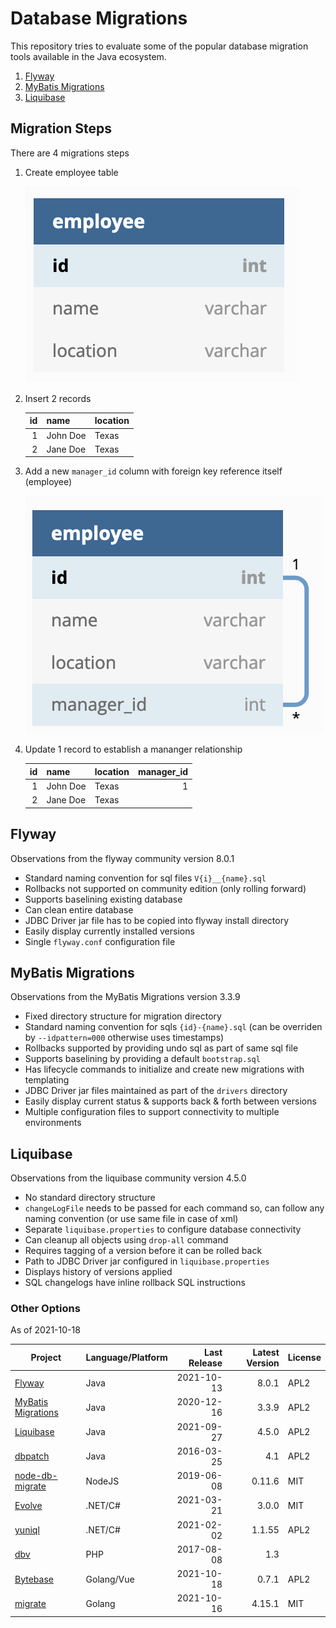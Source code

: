 # Database Migrations #

This repository tries to evaluate some of the popular database
migration tools available in the Java ecosystem.

1. [Flyway](https://flywaydb.org/)
2. [MyBatis Migrations](http://mybatis.org/migrations/)
3. [Liquibase](https://www.liquibase.org/)

## Migration Steps ##

There are 4 migrations steps 

1. Create employee table

   ![Employee Table](./docs/img/01.png)
   
2. Insert 2 records

	| id | name     | location |
	|---:|----------|----------|
	|  1 | John Doe | Texas    |
	|  2 | Jane Doe | Texas    |

3. Add a new `manager_id` column with foreign key reference itself (employee)


   ![Employee Table with foreign key](./docs/img/02.png)

4. Update 1 record to establish a mananger relationship

	| id | name     | location | manager\_id |
	|---:|----------|----------|------------:|
	|  1 | John Doe | Texas    |           1 |
	|  2 | Jane Doe | Texas    |             |

## Flyway ##

Observations from the flyway community version 8.0.1

- Standard naming convention for sql files `V{i}__{name}.sql`
- Rollbacks not supported on community edition (only rolling forward)
- Supports baselining existing database
- Can clean entire database
- JDBC Driver jar file has to be copied into flyway install directory
- Easily display currently installed versions
- Single `flyway.conf` configuration file

## MyBatis Migrations ##

Observations from the MyBatis Migrations version 3.3.9

- Fixed directory structure for migration directory
- Standard naming convention for sqls `{id}-{name}.sql` (can be overriden
  by `--idpattern=000` otherwise uses timestamps)
- Rollbacks supported by providing undo sql as part of same sql file
- Supports baselining by providing a default `bootstrap.sql`
- Has lifecycle commands to initialize and create new migrations with templating
- JDBC Driver jar files maintained as part of the `drivers` directory
- Easily display current status & supports back & forth between versions
- Multiple configuration files to support connectivity to multiple environments

## Liquibase ##

Observations from the liquibase community version 4.5.0

- No standard directory structure
- `changeLogFile` needs to be passed for each command so, can follow
  any naming convention (or use same file in case of xml)
- Separate `liquibase.properties` to configure database connectivity
- Can cleanup all objects using `drop-all` command
- Requires tagging of a version before it can be rolled back
- Path to JDBC Driver jar configured in `liquibase.properties`
- Displays history of versions applied
- SQL changelogs have inline rollback SQL instructions


### Other Options ###

As of 2021-10-18

| Project                                                          | Language/Platform | Last Release | Latest Version | License |
|------------------------------------------------------------------|-------------------|-------------:|---------------:|---------|
| [Flyway](https://flywaydb.org/)                                  | Java              | 2021-10-13   | 8.0.1          | APL2    |
| [MyBatis Migrations](http://mybatis.org/migrations/)             | Java              | 2020-12-16   | 3.3.9          | APL2    |
| [Liquibase](https://www.liquibase.org/)                          | Java              | 2021-09-27   | 4.5.0          | APL2    |
| [dbpatch](https://github.com/m-szalik/dbpatch)                   | Java              | 2016-03-25   | 4.1            | APL2    |
| [node-db-migrate](https://github.com/db-migrate/node-db-migrate) | NodeJS            | 2019-06-08   | 0.11.6         | MIT     |
| [Evolve](https://github.com/lecaillon/Evolve)                    | .NET/C#           | 2021-03-21   | 3.0.0          | MIT     |
| [yuniql](https://github.com/rdagumampan/yuniql)                  | .NET/C#           | 2021-02-02   | 1.1.55         | APL2    |
| [dbv](https://github.com/victorstanciu/dbv)                      | PHP               | 2017-08-08   | 1.3            |         |
| [Bytebase](https://github.com/bytebase/bytebase)                 | Golang/Vue        | 2021-10-18   | 0.7.1          | APL2    |
| [migrate](https://github.com/golang-migrate/migrate)             | Golang            | 2021-10-16   | 4.15.1         | MIT     |




